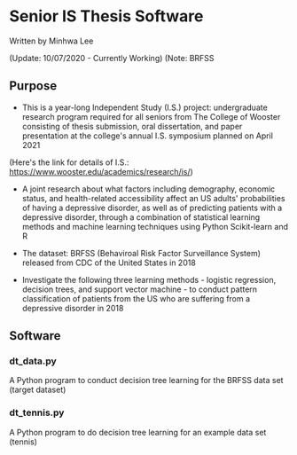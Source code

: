 # Senior IS Thesis Software

Written by Minhwa Lee

(Update: 10/07/2020 - Currently Working)
(Note: BRFSS 

## Purpose

* This is a year-long Independent Study (I.S.) project: undergraduate research program required for all seniors from The College of Wooster 
consisting of thesis submission, oral dissertation, and paper presentation at the college's annual I.S. symposium planned on April 2021

(Here's the link for details of I.S.: https://www.wooster.edu/academics/research/is/) 

* A joint research about what factors including demography, economic status,
and health-related accessibility affect an US adults' probabilities of having a
depressive disorder, as well as of predicting patients with a depressive disorder,
through a combination of statistical learning methods and machine learning
techniques using Python Scikit-learn and R

* The dataset: BRFSS (Behaviroal Risk Factor Surveillance System) released from CDC of the United States in 2018

* Investigate the following three learning methods - logistic regression, decision
trees, and support vector machine - to conduct pattern classification of patients
from the US who are suffering from a depressive disorder in 2018


## Software

### dt_data.py 

A Python program to conduct decision tree learning for the BRFSS data set (target dataset) 

### dt_tennis.py

A Python program to do decision tree learning for an example data set (tennis)

